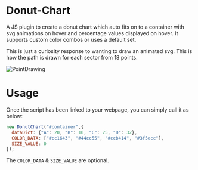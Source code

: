 # Donut-Chart
A JS plugin to create a donut chart which auto fits on to a container with svg animations on hover and percentage values displayed on hover. It supports custom color combos or uses a default set. 

This is just a curiosity response to wanting to draw an animated svg. This is how the path is drawn for each sector from 18 points.  
  
![PointDrawing](https://github.com/user-attachments/assets/5295ebc0-839b-458a-a3ec-f2c950977a8a)


# Usage

Once the script has been linked to your webpage, you can simply call it as below:

```javascript
new DonutChart("#container",{  
  dataDict: {"A": 20, "B": 10, "C": 25, "D": 32},  
  COLOR_DATA: ["#cc1643", "#44cc55", "#ccb414", "#3f5ecc"],  
  SIZE_VALUE: 0  
});  
```
The `COLOR_DATA` & `SIZE_VALUE` are optional.
